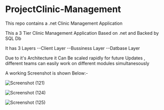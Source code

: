 # ProjectClinic-Management
This repo contains a .net Clinic Management Application

This a 3 Tier Clinic Management Application Based on .net and Backed by SQL Db 

It has 3 Layers
--Client Layer
--Bussiness Layer
--Datbase Layer

Due to it's Architecture it Can Be scaled rapidly for future Updates , different teams can easily work on  different modules simultanesously

A working Screenshot is shown Below:-


 ![Screenshot (121)](https://user-images.githubusercontent.com/106507195/171551486-316358fb-ed58-4e5d-9ebb-9af3b2b0e3fe.png)
 
 
 

![Screenshot (124)](https://user-images.githubusercontent.com/106507195/171616461-3cf9bc5c-39e8-4c4f-a260-117ab3657c09.png)



![Screenshot (125)](https://user-images.githubusercontent.com/106507195/171616473-cc5ec527-7600-4559-b02f-f7af334e75d4.png)
